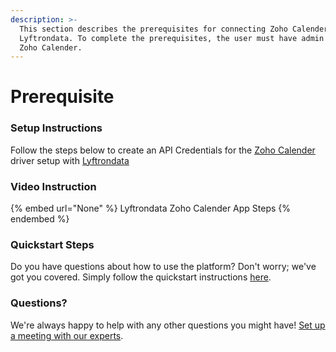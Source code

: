 ```yaml
---
description: >-
  This section describes the prerequisites for connecting Zoho Calender to
  Lyftrondata. To complete the prerequisites, the user must have admin access to
  Zoho Calender.
---
```


# Prerequisite

<mark style="color:blue;"></mark>

### Setup Instructions

Follow the steps below to create an API Credentials for the [Zoho Calender](None) driver setup with [Lyftrondata](https://www.lyftrondata.com)

### Video Instruction

{% embed url="None" %}
Lyftrondata Zoho Calender App Steps
{% endembed %}

### Quickstart Steps

Do you have questions about how to use the platform? Don't worry; we've got you covered. Simply follow the quickstart instructions [here](README.md).

### Questions? <a href="#questions" id="questions"></a>

We're always happy to help with any other questions you might have! [Set up a meeting with our experts](https://www.lyftrondata.com/book-a-meeting/).

